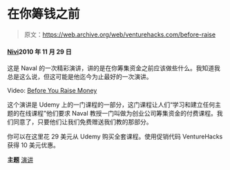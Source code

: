 # 在你筹钱之前

> 原文：<https://web.archive.org/web/venturehacks.com/before-raise>

#### [Nivi](/web/20220928224703/https://venturehacks.com/about)2010 年 11 月 29 日

这是 Naval 的一次精彩演讲，讲的是在你筹集资金之前应该做些什么。我知道我总是这么说，但这可能是他迄今为止最好的一次演讲。

<param name="movie" value="http://cdn.udemy.com/static/flash/player-53-udemy.swf"><param name="quality" value="high"><param name="bgcolor" value="#ffffff"><param name="allowScriptAccess" value="sameDomain"><param name="flashvars" value="config=http://www.udemy.com/asset/export.html%3FassetId%3D28821%26displayType%3Dxml"><param name="base" value="."><param name="allowFullScreen" value="true"><param name="allowScriptAccess" value="sameDomain"><param name="wmode" value="transparent"><param name="scale" value="noscale">

Video: [Before You Raise Money](https://web.archive.org/web/20220928224703/http://www.udemy.com/raising-capital-for-startups/before-you-raise-money-36063.html)

这个演讲是 Udemy 上的一门课程的一部分，这门课程让人们“学习和建立任何主题的在线课程”他们要求 Naval 教授一门叫做为创业公司筹集资金的付费课程。我们同意了，只要他们让我们免费赠送我们教的那部分。

你可以在这里花 29 美元从 Udemy 购买全套课程。使用促销代码 VentureHacks 获得 10 美元优惠。

**主题** [演讲](https://web.archive.org/web/20220928224703/https://venturehacks.com/topics/presentations)